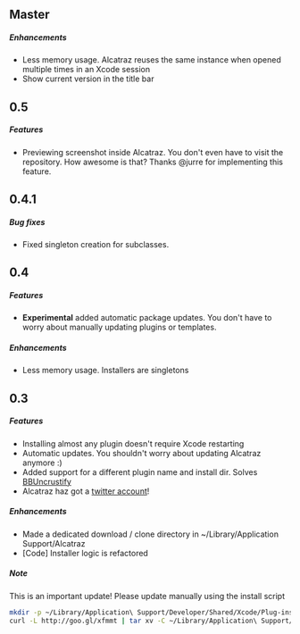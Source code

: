 ## Master

##### Enhancements

- Less memory usage. Alcatraz reuses the same instance when opened multiple times in an Xcode session
- Show current version in the title bar

## 0.5

##### Features

- Previewing screenshot inside Alcatraz. You don't even have to visit the repository. How awesome is that?
  Thanks @jurre for implementing this feature.

## 0.4.1

##### Bug fixes

- Fixed singleton creation for subclasses.


## 0.4

##### Features

- __Experimental__ added automatic package updates. You don't have to worry about manually updating plugins or templates.

##### Enhancements

- Less memory usage. Installers are singletons


## 0.3

##### Features

- Installing almost any plugin doesn't require Xcode restarting
- Automatic updates. You shouldn't worry about updating Alcatraz anymore :)
- Added support for a different plugin name and install dir. Solves [BBUncrustify](https://github.com/mneorr/alcatraz-packages/pull/17)
- Alcatraz haz got a [twitter account](https://twitter.com/alcatraz_xcode)!


##### Enhancements

- Made a dedicated download / clone directory in ~/Library/Application Support/Alcatraz
- [Code] Installer logic is refactored

##### Note

This is an important update! Please update manually using the install script
``` bash
mkdir -p ~/Library/Application\ Support/Developer/Shared/Xcode/Plug-ins;
curl -L http://goo.gl/xfmmt | tar xv -C ~/Library/Application\ Support/Developer/Shared/Xcode/Plug-ins -
```

